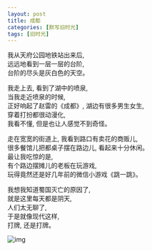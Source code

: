 ```yaml
---
layout: post
title: 成都
categories: [默写旧时光]
tags: [旧时光]
---
```

我从天府公园地铁站出来后,  
远远地看到一层一层的台阶,  
台阶的尽头是灰白色的天空。

我走上去, 看到了湖中的喷泉,  
当我走近喷泉的时候,   
正好响起了赵雷的《成都》,
湖边有很多男生女生,  
穿着打扮都很动漫化,   
我看不懂, 但是也让人感觉不到奇怪。  

走在宽宽的街道上, 我看到路口有卖花的商贩儿,  
很多餐馆儿把都桌子摆在路边儿, 看起来十分休闲。    
最让我吃惊的是,    
有个路边摆摊儿的老板在玩游戏,   
玩得竟然还是好几年前的微信小游戏《跳一跳》。  

我想我知道蜀国灭亡的原因了,     
就是这里每天都是阴天,     
人们太无聊了,   
于是就像现代这样,   
打牌, 还是打牌。 

![img](https://s3-img.meituan.net/v1/mss_3d027b52ec5a4d589e68050845611e68/ff/n0/0n/q8/vd_396538.jpg@596w_1l.jpg) 
